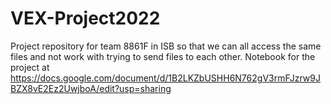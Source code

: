 # VEX-Project2022
 Project repository for team 8861F in ISB so that we can all access the same files and not work with trying to send files to each other.
 Notebook for the project at https://docs.google.com/document/d/1B2LKZbUSHH6N762gV3rmFJzrw9JBZX8vE2Ez2UwjboA/edit?usp=sharing 